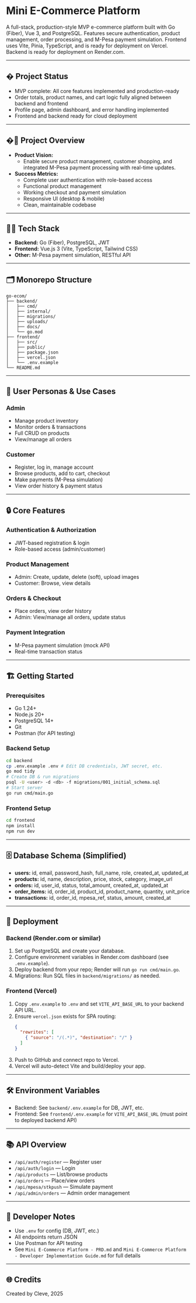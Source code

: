 # Mini E-Commerce Platform


A full-stack, production-style MVP e-commerce platform built with Go (Fiber), Vue 3, and PostgreSQL. Features secure authentication, product management, order processing, and M-Pesa payment simulation. Frontend uses Vite, Pinia, TypeScript, and is ready for deployment on Vercel. Backend is ready for deployment on Render.com.

---

## � Project Status

- MVP complete: All core features implemented and production-ready
- Order totals, product names, and cart logic fully aligned between backend and frontend
- Profile page, admin dashboard, and error handling implemented
- Frontend and backend ready for cloud deployment

---

## �🚀 Project Overview

- **Product Vision:**
  - Enable secure product management, customer shopping, and integrated M-Pesa payment processing with real-time updates.
- **Success Metrics:**
  - Complete user authentication with role-based access
  - Functional product management
  - Working checkout and payment simulation
  - Responsive UI (desktop & mobile)
  - Clean, maintainable codebase

---

## 🧑‍💻 Tech Stack
- **Backend:** Go (Fiber), PostgreSQL, JWT
- **Frontend:** Vue.js 3 (Vite, TypeScript, Tailwind CSS)
- **Other:** M-Pesa payment simulation, RESTful API

---

## 🗂️ Monorepo Structure
```
go-ecom/
├── backend/
│   ├── cmd/
│   ├── internal/
│   ├── migrations/
│   ├── uploads/
│   ├── docs/
│   └── go.mod
├── frontend/
│   ├── src/
│   ├── public/
│   ├── package.json
│   ├── vercel.json
│   └── .env.example
└── README.md
```

---

## 👤 User Personas & Use Cases

### Admin
- Manage product inventory
- Monitor orders & transactions
- Full CRUD on products
- View/manage all orders

### Customer
- Register, log in, manage account
- Browse products, add to cart, checkout
- Make payments (M-Pesa simulation)
- View order history & payment status

---

## 🔒 Core Features

### Authentication & Authorization
- JWT-based registration & login
- Role-based access (admin/customer)

### Product Management
- Admin: Create, update, delete (soft), upload images
- Customer: Browse, view details

### Orders & Checkout
- Place orders, view order history
- Admin: View/manage all orders, update status

### Payment Integration
- M-Pesa payment simulation (mock API)
- Real-time transaction status

---

## 🏗️ Getting Started

### Prerequisites
- Go 1.24+
- Node.js 20+
- PostgreSQL 14+
- Git
- Postman (for API testing)

### Backend Setup
```sh
cd backend
cp .env.example .env # Edit DB credentials, JWT secret, etc.
go mod tidy
# Create DB & run migrations
psql -U <user> -d <db> -f migrations/001_initial_schema.sql
# Start server
go run cmd/main.go
```

### Frontend Setup
```sh
cd frontend
npm install
npm run dev
```

---


## 🗄️ Database Schema (Simplified)
- **users:** id, email, password_hash, full_name, role, created_at, updated_at
- **products:** id, name, description, price, stock, category, image_url
- **orders:** id, user_id, status, total_amount, created_at, updated_at
- **order_items:** id, order_id, product_id, product_name, quantity, unit_price
- **transactions:** id, order_id, mpesa_ref, status, amount, created_at

---

## 🚀 Deployment

### Backend (Render.com or similar)
1. Set up PostgreSQL and create your database.
2. Configure environment variables in Render.com dashboard (see `.env.example`).
3. Deploy backend from your repo; Render will run `go run cmd/main.go`.
4. Migrations: Run SQL files in `backend/migrations/` as needed.

### Frontend (Vercel)
1. Copy `.env.example` to `.env` and set `VITE_API_BASE_URL` to your backend API URL.
2. Ensure `vercel.json` exists for SPA routing:
   ```json
   {
     "rewrites": [
       { "source": "/(.*)", "destination": "/" }
     ]
   }
   ```
3. Push to GitHub and connect repo to Vercel.
4. Vercel will auto-detect Vite and build/deploy your app.

---

## 🛠️ Environment Variables

- Backend: See `backend/.env.example` for DB, JWT, etc.
- Frontend: See `frontend/.env.example` for `VITE_API_BASE_URL` (must point to deployed backend API)


---

## 📚 API Overview
- `/api/auth/register` — Register user
- `/api/auth/login` — Login
- `/api/products` — List/browse products
- `/api/orders` — Place/view orders
- `/api/mpesa/stkpush` — Simulate payment
- `/api/admin/orders` — Admin order management

---

## 📝 Developer Notes
- Use `.env` for config (DB, JWT, etc.)
- All endpoints return JSON
- Use Postman for API testing
- See `Mini E-Commerce Platform - PRD.md` and `Mini E-Commerce Platform - Developer Implementation Guide.md` for full details

---

## 🌐 Credits

Created by Cleve, 2025
